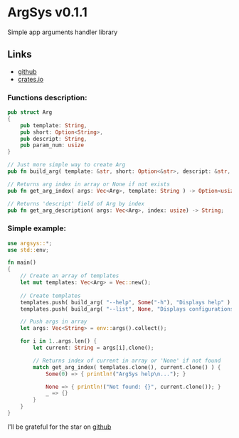 # ArgSys v0.1.1

Simple app arguments handler library

## Links
- [github](https://github.com/egevtech/argsys)
- [crates.io](https://crates.io/crates/argsys)


### Functions description:
``` rust
pub struct Arg 
{
    pub template: String,
    pub short: Option<String>,
    pub descript: String,
    pub param_num: usize
}

// Just more simple way to create Arg
pub fn build_arg( template: &str, short: Option<&str>, descript: &str, param_num: usize ) -> Arg;

// Returns arg index in array or None if not exists
pub fn get_arg_index( args: Vec<Arg>, template: String ) -> Option<usize>;

// Returns 'descript' field of Arg by index
pub fn get_arg_description( args: Vec<Arg>, index: usize) -> String;
```

### Simple example:
``` rust
use argsys::*;
use std::env;

fn main() 
{
    // Create an array of templates
    let mut templates: Vec<Arg> = Vec::new();
    
    // Create templates
    templates.push( build_arg( "--help", Some("-h"), "Displays help" ) );
    templates.push( build_arg( "--list", None, "Displays configurations") );

    // Push args in array
    let args: Vec<String> = env::args().collect();

    for i in 1..args.len() {
        let current: String = args[i],clone();

        // Returns index of current in array or 'None' if not found
        match get_arg_index( templates.clone(), current.clone() ) {
            Some(0) => { println!("ArgSys help\n..."); }

            None => { println!("Not found: {}", current.clone()); }
            _ => {} 
        }
    }
}
```

I'll be grateful for the star on [github](https://github.com/egevtech/argsys)